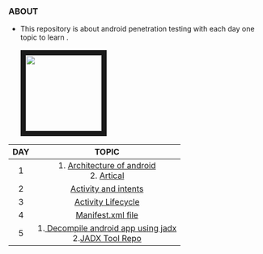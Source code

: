 ###  ABOUT 
   + This repository is about android penetration testing with each day one topic to learn .<br><br>
   <img src="https://i.ibb.co/1MjPS8y/App-Hacking-feature.png" align="center" height="150" width="150" border="10"><br>
   
 
 | DAY               |             TOPIC                                                                                               |
 |        :------:       |        :---------------:                                                                                        |
|  1| 1.  [Architecture of android](https://youtu.be/TwXuY2w7Zv0)<br>2.  [Artical](https://www.javatpoint.com/android-software-stack) |
|2| [Activity and intents](https://www.philadelphia.edu.jo/academics/shanna/uploads/2.1%20Activities%20and%20Intents.pdf)|
|3|[Activity Lifecycle ](https://youtu.be/jUmqYE2iWiI)|
|4| [Manifest.xml file](https://docs.kony.com/konylibrary/visualizer/visualizer_user_guide/Content/AndroidManifest_File.htm)|
|5|1.[ Decompile android app using jadx](https://youtu.be/WI9dwvzNBkY)<br>2.[JADX Tool Repo](https://github.com/skylot/jadx)|











